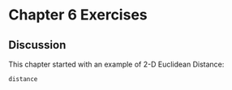 # Chapter 6 Exercises

## Discussion

This chapter started with an example of 2-D Euclidean Distance:

```@docs
distance
```
